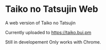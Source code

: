 # Taiko no Tatsujin Web
A web version of Taiko no Tatsujin

Currently uploaded to
https://taiko.bui.pm

Still in developement
Only works with Chrome.
